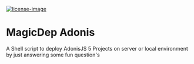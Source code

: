 [license-url]: LICENSE.md
[license-image]: https://img.shields.io/github/license/adonisjs/adonis-framework?style=for-the-badge

[![license-image]][license-url]

# MagicDep Adonis
A Shell script to deploy AdonisJS 5 Projects on server or local environment by just answering some fun question's

